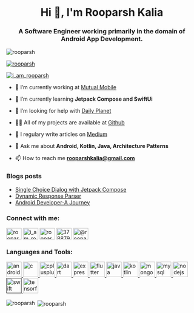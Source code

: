 <h1 align="center">Hi 👋, I'm Rooparsh Kalia</h1>
<h3 align="center">A Software Engineer working primarily in the domain of Android App Development.</h3>

<p align="left"> <img src="https://komarev.com/ghpvc/?username=rooparsh&label=Profile%20views&color=0e75b6&style=flat" alt="rooparsh" /> </p>

<p align="left"> <a href="https://github.com/ryo-ma/github-profile-trophy"><img src="https://github-profile-trophy.vercel.app/?username=rooparsh" alt="rooparsh" /></a> </p>

<p align="left"> <a href="https://twitter.com/i_am_rooparsh" target="blank"><img src="https://img.shields.io/twitter/follow/i_am_rooparsh?logo=twitter&style=for-the-badge" alt="i_am_rooparsh" /></a> </p>

- 🔭 I’m currently working at [Mutual Mobile](https://mutualmobile.com/)

- 🌱 I’m currently learning **Jetpack Compose and SwiftUi**

- 🤝 I’m looking for help with [Daily Planet](https://github.com/rooparsh/DailyPlanet)

- 👨‍💻 All of my projects are available at [Github](https://github.com/rooparsh?tab=repositories)

- 📝 I regulary write articles on [Medium](https://medium.com/@rooparshkalia)

- 💬 Ask me about **Android, Kotlin, Java, Architecture Patterns**

- 📫 How to reach me **rooparshkalia@gmail.com**

### Blogs posts
<!-- BLOG-POST-LIST:START -->
- [Single Choice Dialog with Jetpack Compose](https://medium.com/mindorks/single-choice-dialog-with-jetpack-compose-d021650d31ca?source=rss-adad8a9ccaaf------2)
- [Dynamic Response Parser](https://medium.com/mindorks/dynamic-response-parser-3ec23fd050a7?source=rss-adad8a9ccaaf------2)
- [Android Developer-A Journey](https://medium.com/@rooparshkalia/android-developer-a-journey-aa1830dbdacf?source=rss-adad8a9ccaaf------2)
<!-- BLOG-POST-LIST:END -->

<p align="left">
<h3 align="left">Connect with me:</h3>
<a href="https://dev.to/rooparsh" target="blank"><img align="center" src="https://cdn.jsdelivr.net/npm/simple-icons@3.0.1/icons/dev-dot-to.svg" alt="rooparsh" height="30" width="40" /></a>
<a href="https://twitter.com/i_am_rooparsh" target="blank"><img align="center" src="https://cdn.jsdelivr.net/npm/simple-icons@3.0.1/icons/twitter.svg" alt="i_am_rooparsh" height="30" width="40" /></a>
<a href="https://linkedin.com/in/rooparsh" target="blank"><img align="center" src="https://cdn.jsdelivr.net/npm/simple-icons@3.0.1/icons/linkedin.svg" alt="rooparsh" height="30" width="40" /></a>
<a href="https://stackoverflow.com/users/3788792" target="blank"><img align="center" src="https://cdn.jsdelivr.net/npm/simple-icons@3.0.1/icons/stackoverflow.svg" alt="3788792" height="30" width="40" /></a>
<a href="https://medium.com/@rooparshkalia" target="blank"><img align="center" src="https://cdn.jsdelivr.net/npm/simple-icons@3.0.1/icons/medium.svg" alt="@rooparshkalia" height="30" width="40" /></a>
</p>

<h3 align="left">Languages and Tools:</h3>
<p align="left"> <a href="https://developer.android.com" target="_blank"> <img src="https://devicons.github.io/devicon/devicon.git/icons/android/android-original-wordmark.svg" alt="android" width="40" height="40"/> </a> <a href="https://www.cprogramming.com/" target="_blank"> <img src="https://devicons.github.io/devicon/devicon.git/icons/c/c-original.svg" alt="c" width="40" height="40"/> </a> <a href="https://www.w3schools.com/cpp/" target="_blank"> <img src="https://devicons.github.io/devicon/devicon.git/icons/cplusplus/cplusplus-original.svg" alt="cplusplus" width="40" height="40"/> </a> <a href="https://dart.dev" target="_blank"> <img src="https://www.vectorlogo.zone/logos/dartlang/dartlang-icon.svg" alt="dart" width="40" height="40"/> </a> <a href="https://expressjs.com" target="_blank"> <img src="https://devicons.github.io/devicon/devicon.git/icons/express/express-original-wordmark.svg" alt="express" width="40" height="40"/> </a> <a href="https://flutter.dev" target="_blank"> <img src="https://www.vectorlogo.zone/logos/flutterio/flutterio-icon.svg" alt="flutter" width="40" height="40"/> </a> <a href="https://www.java.com" target="_blank"> <img src="https://devicons.github.io/devicon/devicon.git/icons/java/java-original-wordmark.svg" alt="java" width="40" height="40"/> </a> <a href="https://kotlinlang.org" target="_blank"> <img src="https://www.vectorlogo.zone/logos/kotlinlang/kotlinlang-icon.svg" alt="kotlin" width="40" height="40"/> </a> <a href="https://www.mongodb.com/" target="_blank"> <img src="https://devicons.github.io/devicon/devicon.git/icons/mongodb/mongodb-original-wordmark.svg" alt="mongodb" width="40" height="40"/> </a> <a href="https://www.mysql.com/" target="_blank"> <img src="https://devicons.github.io/devicon/devicon.git/icons/mysql/mysql-original-wordmark.svg" alt="mysql" width="40" height="40"/> </a> <a href="https://nodejs.org" target="_blank"> <img src="https://devicons.github.io/devicon/devicon.git/icons/nodejs/nodejs-original-wordmark.svg" alt="nodejs" width="40" height="40"/> </a> <a href="" target="_blank"> <img src="https://devicons.github.io/devicon/devicon.git/icons/swift/swift-original-wordmark.svg" alt="swift" width="40" height="40"/> </a> <a href="https://www.tensorflow.org" target="_blank"> <img src="https://www.vectorlogo.zone/logos/tensorflow/tensorflow-icon.svg" alt="tensorflow" width="40" height="40"/> </a> </p>

<p><img align="left" src="https://github-readme-stats.vercel.app/api/top-langs/?username=rooparsh&layout=compact" alt="rooparsh" /></p>

<p>&nbsp;<img align="center" src="https://github-readme-stats.vercel.app/api?username=rooparsh&show_icons=true" alt="rooparsh" /></p>
